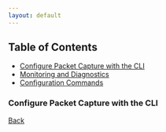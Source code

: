 ```yaml
---
layout: default
---
```


## Table of Contents

- [Configure Packet Capture with the CLI](#cisco-asa-basics)
- [Monitoring and Diagnostics](#monitoring-and-diagnostics)
- [Configuration Commands](#configuration-commands)


### Configure Packet Capture with the CLI




[Back](/vendors/cisco.html)
